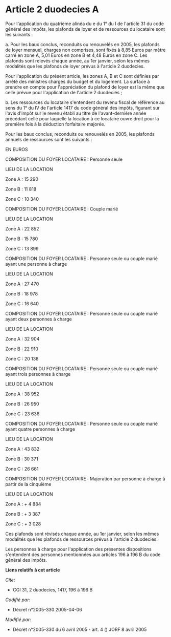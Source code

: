 # Article 2 duodecies A

Pour l'application du quatrième alinéa du e du 1° du I de l'article 31 du code général des impôts, les plafonds de loyer et
de ressources du locataire sont les suivants :

a.  Pour les baux conclus, reconduits ou renouvelés en 2005, les plafonds de loyer mensuel, charges non comprises, sont fixés
à 8,85 Euros par mètre carré en zone A, 5,01 Euros en zone B et 4,48 Euros en zone C. Les plafonds sont relevés chaque année,
au 1er janvier, selon les mêmes modalités que les plafonds de loyer prévus à l'article 2 duodecies.

Pour l'application du présent article, les zones A, B et C sont définies par arrêté des ministres chargés du budget et du
logement. La surface à prendre en compte pour l'appréciation du plafond de loyer est la même que celle prévue pour
l'application de l'article 2 duodecies ;

b. Les ressources du locataire s'entendent du revenu fiscal de référence au sens du 1° du IV de l'article 1417 du code
général des impôts, figurant sur l'avis d'impôt sur le revenu établi au titre de l'avant-dernière année précédant celle pour
laquelle la location à ce locataire ouvre droit pour la première fois à la déduction forfaitaire majorée.

Pour les baux conclus, reconduits ou renouvelés en 2005, les plafonds annuels de ressources sont les suivants :

EN EUROS

COMPOSITION DU FOYER LOCATAIRE : Personne seule

LIEU DE LA LOCATION

Zone A : 15 290 

Zone B : 11 818 

Zone C :  10 340 

COMPOSITION DU FOYER LOCATAIRE : Couple marié

LIEU DE LA LOCATION

Zone A : 22 852 

Zone B : 15 780 

Zone C : 13 899 

COMPOSITION DU FOYER LOCATAIRE : Personne seule ou couple marié ayant une personne à charge

LIEU DE LA LOCATION

Zone A : 27 470

Zone B : 18 978 

Zone C : 16 640 

COMPOSITION DU FOYER LOCATAIRE : Personne seule ou couple marié ayant deux personnes à charge

LIEU DE LA LOCATION

Zone A : 32 904

Zone B : 22 910 

Zone C : 20 138 

COMPOSITION DU FOYER LOCATAIRE : Personne seule ou couple marié ayant trois personnes à charge

LIEU DE LA LOCATION

Zone A : 38 952

Zone B : 26 950 

Zone C : 23 636 

COMPOSITION DU FOYER LOCATAIRE : Personne seule ou couple marié ayant quatre personnes à charge

LIEU DE LA LOCATION

Zone A : 43 832

Zone B : 30 371 

Zone C : 26 661 

COMPOSITION DU FOYER LOCATAIRE : Majoration par personne à charge à partir de la cinquième

LIEU DE LA LOCATION

Zone A : + 4 884

Zone B : + 3 387 

Zone C : + 3 028 

Ces plafonds sont révisés chaque année, au 1er janvier, selon les mêmes modalités que les plafonds de ressources prévus à
l'article 2 duodecies.

Les personnes à charge pour l'application des présentes dispositions s'entendent des personnes mentionnées aux articles 196 à
196 B du code général des impôts.

**Liens relatifs à cet article**

_Cite_:

  - CGI 31, 2 duodecies, 1417, 196 à 196 B

_Codifié par_:

  - Décret n°2005-330 2005-04-06

_Modifié par_:

  - Décret n°2005-330 du 6 avril 2005 - art. 4 () JORF 8 avril 2005
